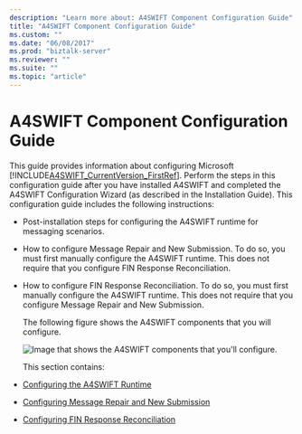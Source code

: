 ```yaml
---
description: "Learn more about: A4SWIFT Component Configuration Guide"
title: "A4SWIFT Component Configuration Guide"
ms.custom: ""
ms.date: "06/08/2017"
ms.prod: "biztalk-server"
ms.reviewer: ""
ms.suite: ""
ms.topic: "article"
---
```

# A4SWIFT Component Configuration Guide
This guide provides information about configuring Microsoft [!INCLUDE[A4SWIFT_CurrentVersion_FirstRef](../../includes/a4swift-currentversion-firstref-md.md)]. Perform the steps in this configuration guide after you have installed A4SWIFT and completed the A4SWIFT Configuration Wizard (as described in the Installation Guide). This configuration guide includes the following instructions:  

- Post-installation steps for configuring the A4SWIFT runtime for messaging scenarios.  

- How to configure Message Repair and New Submission. To do so, you must first manually configure the A4SWIFT runtime. This does not require that you configure FIN Response Reconciliation.  

- How to configure FIN Response Reconciliation. To do so, you must first manually configure the A4SWIFT runtime. This does not require that you configure Message Repair and New Submission.  

  The following figure shows the A4SWIFT components that you will configure.  

  ![Image that shows the A4SWIFT components that you'll configure.](../../adapters-and-accelerators/accelerator-swift/media/a4swift-component-configuration.gif "A4SWIFT_Component_Configuration")  

  This section contains:  

- [Configuring the A4SWIFT Runtime](../../adapters-and-accelerators/accelerator-swift/configuring-the-a4swift-runtime.md)  

- [Configuring Message Repair and New Submission](../../adapters-and-accelerators/accelerator-swift/configuring-message-repair-and-new-submission.md)  

- [Configuring FIN Response Reconciliation](../../adapters-and-accelerators/accelerator-swift/configuring-fin-response-reconciliation.md)
